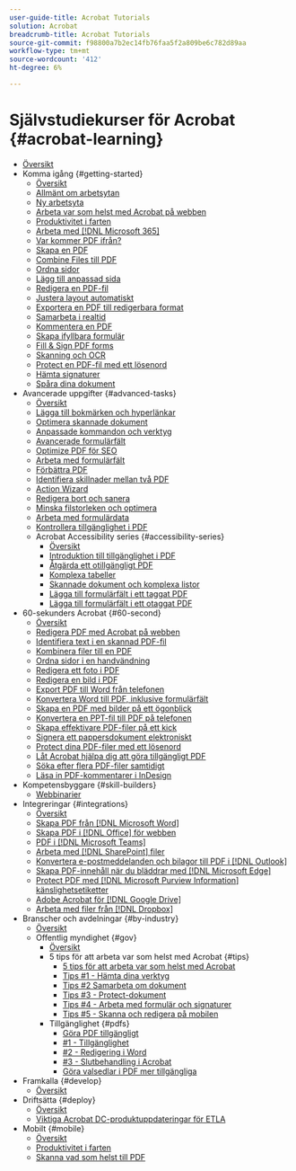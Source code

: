```yaml
---
user-guide-title: Acrobat Tutorials
solution: Acrobat
breadcrumb-title: Acrobat Tutorials
source-git-commit: f98800a7b2ec14fb76faa5f2a809be6c782d89aa
workflow-type: tm+mt
source-wordcount: '412'
ht-degree: 6%

---
```



# Självstudiekurser för Acrobat {#acrobat-learning}

+ [Översikt](overview.md)
+ Komma igång {#getting-started}
   + [Översikt](getting-started/getting-started-overview.md)
   + [Allmänt om arbetsytan](getting-started/get-to-know-the-acrobat-dc-interface.md)
   + [Ny arbetsyta](getting-started/new-workspace.md)
   + [Arbeta var som helst med Acrobat på webben](getting-started/acrobatweb.md)
   + [Produktivitet i farten](getting-started/productivity.md)
   + [Arbeta med [!DNL Microsoft 365]](https://experienceleague.adobe.com/docs/document-cloud-learn/acrobat-learning/integrations/integrate-overview.html#microsoft)
   + [Var kommer PDF ifrån?](getting-started/where-do-pdfs-come-from.md)
   + [Skapa en PDF](getting-started/create-pdf.md)
   + [Combine Files till PDF](getting-started/combine-to-pdf.md)
   + [Ordna sidor](getting-started/organize.md)
   + [Lägg till anpassad sida](getting-started/add-custom-page.md)
   + [Redigera en PDF-fil](getting-started/edit-pdf.md)
   + [Justera layout automatiskt](getting-started/auto-adjust-layout.md)
   + [Exportera en PDF till redigerbara format](getting-started/export-pdf.md)
   + [Samarbeta i realtid](getting-started/collaborate.md)
   + [Kommentera en PDF](getting-started/comment-on-pdf-files.md)
   + [Skapa ifyllbara formulär](getting-started/create-fillable-forms.md)
   + [Fill &amp; Sign PDF forms](getting-started/fill-and-sign.md)
   + [Skanning och OCR](getting-started/scan-and-ocr.md)
   + [Protect en PDF-fil med ett lösenord](getting-started/password-protect.md)
   + [Hämta signaturer](getting-started/signatures.md)
   + [Spåra dina dokument](getting-started/track.md)
+ Avancerade uppgifter {#advanced-tasks}
   + [Översikt](advanced-tasks/advanced-tasks-overview.md)
   + [Lägga till bokmärken och hyperlänkar](advanced-tasks/bookmarks.md)
   + [Optimera skannade dokument](advanced-tasks/optimizescan.md)
   + [Anpassade kommandon och verktyg](advanced-tasks/custom.md)
   + [Avancerade formulärfält](advanced-tasks/advancedforms.md)
   + [Optimize PDF för SEO](advanced-tasks/optimizeseo.md)
   + [Arbeta med formulärfält](advanced-tasks/workforms.md)
   + [Förbättra PDF](advanced-tasks/enhance.md)
   + [Identifiera skillnader mellan två PDF](advanced-tasks/compare.md)
   + [Action Wizard](advanced-tasks/action.md)
   + [Redigera bort och sanera](advanced-tasks/redact.md)
   + [Minska filstorleken och optimera](advanced-tasks/reduce.md)
   + [Arbeta med formulärdata](advanced-tasks/formdata.md)
   + [Kontrollera tillgänglighet i PDF](advanced-tasks/accessibility.md)
   + Acrobat Accessibility series {#accessibility-series}
      + [Översikt](advanced-tasks/accessibility-series.md)
      + [Introduktion till tillgänglighet i PDF](advanced-tasks/accessibilitysession1.md)
      + [Åtgärda ett otillgängligt PDF](advanced-tasks/accessibilitysession2.md)
      + [Komplexa tabeller](advanced-tasks/accessibilitysession3.md)
      + [Skannade dokument och komplexa listor](advanced-tasks/accessibilitysession4.md)
      + [Lägga till formulärfält i ett taggat PDF](advanced-tasks/accessibilitysession5.md)
      + [Lägga till formulärfält i ett otaggat PDF](advanced-tasks/accessibilitysession6.md)
+ 60-sekunders Acrobat {#60-second}
   + [Översikt](60-second/60-second-overview.md)
   + [Redigera PDF med Acrobat på webben](60-second/edit.md)
   + [Identifiera text i en skannad PDF-fil](60-second/textrecognition.md)
   + [Kombinera filer till en PDF](60-second/combine-to-one-pdf.md)
   + [Ordna sidor i en handvändning](60-second/organize.md)
   + [Redigera ett foto i PDF](60-second/editphoto.md)
   + [Redigera en bild i PDF](60-second/editgraphic.md)
   + [Export PDF till Word från telefonen](60-second/exportwordphone.md)
   + [Konvertera Word till PDF, inklusive formulärfält](60-second/wordform.md)
   + [Skapa en PDF med bilder på ett ögonblick](60-second/photo.md)
   + [Konvertera en PPT-fil till PDF på telefonen](60-second/phone.md)
   + [Skapa effektivare PDF-filer på ett kick](60-second/optimize.md)
   + [Signera ett pappersdokument elektroniskt](60-second/sign.md)
   + [Protect dina PDF-filer med ett lösenord](60-second/protect.md)
   + [Låt Acrobat hjälpa dig att göra tillgängligt PDF](60-second/accessible.md)
   + [Söka efter flera PDF-filer samtidigt](60-second/search.md)
   + [Läsa in PDF-kommentarer i InDesign](60-second/indesign.md)
+ Kompetensbyggare {#skill-builders}
   + [Webbinarier](skill-builder/skill-builder-webinars.md)
+ Integreringar {#integrations}
   + [Översikt](integrate/integrate-overview.md)
   + [Skapa PDF från [!DNL Microsoft Word]](integrate/createfromword.md)
   + [Skapa PDF i [!DNL Office] för webben](integrate/createofficeweb.md)
   + [PDF i [!DNL Microsoft Teams]](integrate/acrobatandteams.md)
   + [Arbeta med [!DNL SharePoint] filer](integrate/acrobatandsp.md)
   + [Konvertera e-postmeddelanden och bilagor till PDF i [!DNL Outlook]](integrate/outlook.md)
   + [Skapa PDF-innehåll när du bläddrar med [!DNL Microsoft Edge]](integrate/edge.md)
   + [Protect PDF med [!DNL Microsoft Purview Information] känslighetsetiketter](integrate/microsoftsensitivitylabels.md)
   + [Adobe Acrobat för [!DNL Google Drive]](integrate/acrobatandgoogle.md)
   + [Arbeta med filer från [!DNL Dropbox]](integrate/acrobat-dropbox.md)
+ Branscher och avdelningar {#by-industry}
   + [Översikt](industry/industry-overview.md)
   + Offentlig myndighet {#gov}
      + [Översikt](industry/gov/gov-overview.md)
      + 5 tips för att arbeta var som helst med Acrobat {#tips}
         + [5 tips för att arbeta var som helst med Acrobat](industry/gov/5-tips-for-working-anywhere-with-acrobat-dc-for-government.md)
         + [Tips #1 - Hämta dina verktyg](industry/gov/get-your-tools.md)
         + [Tips #2 Samarbeta om dokument](industry/gov/collaborate-on-documents.md)
         + [Tips #3 - Protect-dokument](industry/gov/protect-digital-documents.md)
         + [Tips #4 - Arbeta med formulär och signaturer](industry/gov/work-with-forms-and-signatures.md)
         + [Tips #5 - Skanna och redigera på mobilen](industry/gov/scan-and-edit-on-mobile.md)
      + Tillgänglighet {#pdfs}
         + [Göra PDF tillgängligt](industry/gov/making-pdfs-accessible.md)
         + [#1 - Tillgänglighet](industry/gov/understanding-accessibility.md)
         + [#2 - Redigering i Word](industry/gov/authoring-in-word.md)
         + [#3 - Slutbehandling i Acrobat](industry/gov/finishing-in-acrobat.md)
         + [Göra valsedlar i PDF mer tillgängliga](industry/gov/making-pdf-ballots-accessible.md)
+ Framkalla {#develop}
   + [Översikt](develop/develop-overview.md)
+ Driftsätta {#deploy}
   + [Översikt](deploy/deploy-overview.md)
   + [Viktiga Acrobat DC-produktuppdateringar för ETLA](deploy/signentitlementchanges.md)
+ Mobilt {#mobile}
   + [Översikt](mobile/mobile-overview.md)
   + [Produktivitet i farten](https://experienceleague.adobe.com/docs/document-cloud-learn/acrobat-learning/getting-started/productivity.html)
   + [Skanna vad som helst till PDF](mobile/scan-mobile-app.md)
